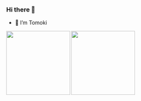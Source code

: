 ### Hi there 👋

<!--
**tomoki1590/tomoki1590** is a ✨ _special_ ✨ repository because its `README.md` (this file) appears on your GitHub profile.

Here are some ideas to get you started:

- 🔭 I’m currently working on ...
- 🌱 I’m currently learning ...
- 👯 I’m looking to collaborate on ...
- 🤔 I’m looking for help with ...
- 💬 Ask me about ...
- 📫 How to reach me: ...
- 😄 Pronouns: ...
- ⚡ Fun fact: ...
-->

- 🤔 I’m Tomoki
<a href="https://github.com/tocoteron">
  <img align="left" height="170px" src="https://github-readme-stats.vercel.app/api?username=tomoki1590&count_private=true&show_icons=true&theme=dracula" />
</a>
　<a href="https://github.com/tocoteron">
  <img align="left" height="170px" src="https://github-readme-stats.vercel.app/api/top-langs/?username=tomoki1590&layout=compact&theme=dracula" />
</a>
</p>
